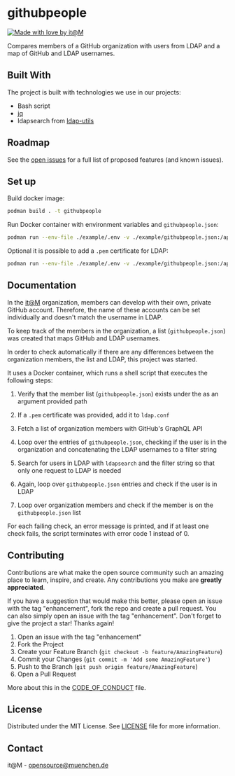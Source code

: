 # githubpeople

[![Made with love by it@M][made-with-love-shield]][itm-opensource]

Compares members of a GitHub organization with users from LDAP and a map of GitHub and LDAP usernames.

## Built With

The project is built with technologies we use in our projects:

* Bash script
* [jq](https://github.com/jqlang/jq)
* ldapsearch from [ldap-utils](https://wiki.debian.org/LDAP/LDAPUtils)

## Roadmap

See the [open issues](https://github.com/it-at-m/githubpeople/issues) for a full list of proposed features (and known issues).

## Set up

Build docker image:

```sh
podman build . -t githubpeople
```

Run Docker container with environment variables and `githubpeople.json`:

```sh
podman run --env-file ./example/.env -v ./example/githubpeople.json:/app/githubpeople.json githubpeople
```

Optional it is possible to add a `.pem` certificate for LDAP:

```sh
podman run --env-file ./example/.env -v ./example/githubpeople.json:/app/githubpeople.json -v ./example/cert.pem:/app/cert.pem githubpeople
```

## Documentation

In the [it@M](https://github.com/it-at-m/) organization, members can develop with their own, private GitHub account. Therefore, the name of these accounts can be set individually and doesn't match the username in LDAP.

To keep track of the members in the organization, a list (`githubpeople.json`) was created that maps GitHub and LDAP usernames.

In order to check automatically if there are any differences between the organization members, the list and LDAP, this project was started.

It uses a Docker container, which runs a shell script that executes the following steps:

1. Verify that the member list (`githubpeople.json`) exists under the as an argument provided path

1. If a `.pem` certificate was provided, add it to `ldap.conf`

1. Fetch a list of organization members with GitHub's GraphQL API

1. Loop over the entries of `githubpeople.json`, checking if the user is in the organization and concatenating the LDAP usernames to a filter string

1. Search for users in LDAP with `ldapsearch` and the filter string so that only one request to LDAP is needed

1. Again, loop over `githubpeople.json` entries and check if the user is in LDAP

1. Loop over organization members and check if the member is on the `githubpeople.json` list

For each failing check, an error message is printed, and if at least one check fails, the script terminates with error code 1 instead of 0.

## Contributing

Contributions are what make the open source community such an amazing place to learn, inspire, and create. Any contributions you make are **greatly appreciated**.

If you have a suggestion that would make this better, please open an issue with the tag "enhancement", fork the repo and create a pull request. You can also simply open an issue with the tag "enhancement".
Don't forget to give the project a star! Thanks again!

1. Open an issue with the tag "enhancement"
2. Fork the Project
3. Create your Feature Branch (`git checkout -b feature/AmazingFeature`)
4. Commit your Changes (`git commit -m 'Add some AmazingFeature'`)
5. Push to the Branch (`git push origin feature/AmazingFeature`)
6. Open a Pull Request

More about this in the [CODE_OF_CONDUCT](/CODE_OF_CONDUCT.md) file.

## License

Distributed under the MIT License. See [LICENSE](LICENSE) file for more information.

## Contact

it@M - [opensource@muenchen.de](mailto:opensource@muenchen.de)

<!-- project shields / links -->
[made-with-love-shield]: https://img.shields.io/badge/made%20with%20%E2%9D%A4%20by-it%40M-yellow?style=for-the-badge
[itm-opensource]: https://opensource.muenchen.de/
